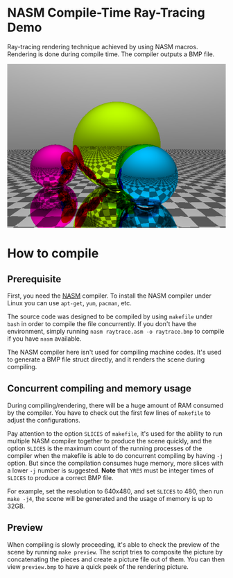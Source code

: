 # NASM Compile-Time Ray-Tracing Demo
Ray-tracing rendering technique achieved by using NASM macros. Rendering is done during compile time. The compiler outputs a BMP file.

![Demo](https://raw.githubusercontent.com/0xAA55/NASMCompileTimeRayTracing/main/demo.bmp)

# How to compile
## Prerequisite
First, you need the [NASM](https://nasm.us/) compiler. To install the NASM compiler under Linux you can use `apt-get`, `yum`, `pacman`, etc.

The source code was designed to be compiled by using `makefile` under `bash` in order to compile the file concurrently. If you don't have the environment, simply running `nasm raytrace.asm -o raytrace.bmp` to compile if you have `nasm` available.

The NASM compiler here isn't used for compiling machine codes. It's used to generate a BMP file struct directly, and it renders the scene during compiling.

## Concurrent compiling and memory usage
During compiling/rendering, there will be a huge amount of RAM consumed by the compiler. You have to check out the first few lines of `makefile` to adjust the configurations.

Pay attention to the option `SLICES` of `makefile`, it's used for the ability to run multiple NASM compiler together to produce the scene quickly, and the option `SLICES` is the maximum count of the running processes of the compiler when the makefile is able to do concurrent compiling by having `-j` option. But since the compilation consumes huge memory, more slices with a lower `-j` number is suggested. **Note** that `YRES` must be integer times of `SLICES` to produce a correct BMP file.

For example, set the resolution to 640x480, and set `SLICES` to 480, then run `make -j4`, the scene will be generated and the usage of memory is up to 32GB.

## Preview
When compiling is slowly proceeding, it's able to check the preview of the scene by running `make preview`. The script tries to composite the picture by concatenating the pieces and create a picture file out of them. You can then view `preview.bmp` to have a quick peek of the rendering picture.
